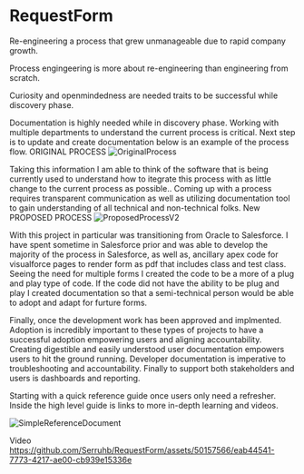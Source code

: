 # RequestForm
Re-engineering a process that grew unmanageable due to rapid company growth.

Process engingeering is more about re-engineering than engineering from scratch.

Curiosity and openmindedness are needed traits to be successful while discovery phase. 

Documentation is highly needed while in discovery phase. Working with multiple departments to understand the current process is critical. Next step is to update and create documentation below is an example of the process flow. 
ORIGINAL PROCESS
![OriginalProcess](https://github.com/Serruhb/RequestForm/assets/50157566/a41fbdc8-11b1-4efe-a467-18f61368263f)

Taking this information I am able to think of the software that is being currently used to understand how to itegrate this process with as little change to the current process as possible.. Coming up with a process requires transparent communication as well as utilizing documentation tool to gain understanding of all technical and non-technical folks. 
New PROPOSED PROCESS
![ProposedProcessV2](https://github.com/Serruhb/RequestForm/assets/50157566/6bc5725f-4e2a-4124-9eb2-14aee290d136)

With this project in particular was transitioning from Oracle to Salesforce. I have spent sometime in Salesforce prior and was able to develop the majority of the process in Salesforce, as well as, ancillary apex code for visualforce pages to render form as pdf that includes class and test class. Seeing the need for multiple forms I created the code to be a more of a plug and play type of code. If the code did not have the ability to be plug and play I created documentation so that a semi-technical person would be able to adopt and adapt for furture forms.

Finally, once the development work has been approved and implmented. Adoption is incredibly important to these types of projects to have a successful adoption empowering users and aligning accountability. Creating digestible and easily understood user documentation empowers users to hit the ground running. Developer documentation is imperative to troubleshooting and accountability. Finally to support both stakeholders and users is dashboards and reporting. 

Starting with a quick reference guide once users only need a refresher. Inside the high level guide is links to more in-depth learning and videos.

![SimpleReferenceDocument](https://github.com/Serruhb/RequestForm/assets/50157566/8d5c5d42-e725-4d59-b95b-5f69bab9b355)

Video
https://github.com/Serruhb/RequestForm/assets/50157566/eab44541-7773-4217-ae00-cb939e15336e



